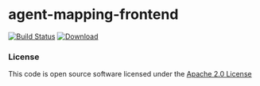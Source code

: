 # agent-mapping-frontend

[![Build Status](https://travis-ci.org/hmrc/agent-mapping-frontend.svg)](https://travis-ci.org/hmrc/agent-mapping-frontend) [ ![Download](https://api.bintray.com/packages/hmrc/releases/agent-mapping-frontend/images/download.svg) ](https://bintray.com/hmrc/releases/agent-mapping-frontend/_latestVersion)

### License


This code is open source software licensed under the [Apache 2.0 License]("http://www.apache.org/licenses/LICENSE-2.0.html")
